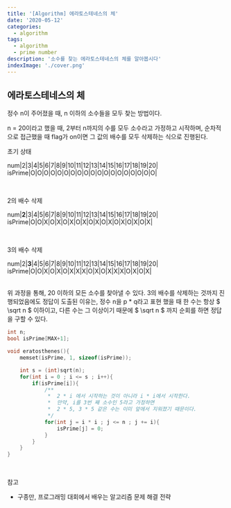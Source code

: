 ```yaml
---
title: '[Algorithm] 에라토스테네스의 체'
date: '2020-05-12'
categories:
  - algorithm
tags:
  - algorithm
  - prime number
description: '소수를 찾는 에라토스테네스의 체를 알아봅시다'
indexImage: './cover.png'
---
```


## 에라토스테네스의 체

정수 n이 주어졌을 때, n 이하의 소수들을 모두 찾는 방법이다.

n = 20이라고 했을 때, 2부터 n까지의 수를 모두 소수라고 가정하고 시작하며, 
순차적으로 접근했을 때 flag가 on이면 그 값의 배수를 모두 삭제하는 식으로 진행된다.

초기 상태  

num|2|3|4|5|6|7|8|9|10|11|12|13|14|15|16|17|18|19|20|
isPrime|O|O|O|O|O|O|O|O|O|O|O|O|O|O|O|O|O|O|O| 

<br/>

2의 배수 삭제  

num|**2**|3|4|5|6|7|8|9|10|11|12|13|14|15|16|17|18|19|20|
isPrime|O|O|X|O|X|O|X|O|X|O|X|O|X|O|X|O|X|O|X|  

<br/>

3의 배수 삭제  

num|2|**3**|4|5|6|7|8|9|10|11|12|13|14|15|16|17|18|19|20|
isPrime|O|O|X|O|X|O|X|X|X|O|X|O|X|X|X|O|X|O|X|  

<br/>
위 과정을 통해, 20 이하의 모든 소수를 찾아낼 수 있다. 3의 배수를 삭제하는 것까지 진행되었음에도 정답이 도출된 이유는,
정수 n을 p * q라고 표현 했을 때 한 수는 항상 $ \sqrt n $ 이하이고, 다른 수는 그 이상이기 때문에 $ \sqrt n $ 까지 순회를 하면 정답을 구할 수 있다.


``` cpp
int n;
bool isPrime[MAX+1];

void eratosthenes(){
	memset(isPrime, 1, sizeof(isPrime));

	int s = (int)sqrt(n);
	for(int i = 0 ; i <= s ; i++){
		if(isPrime[i]){
			/**
			 *	2 * i 에서 시작하는 것이 아니라 i * i에서 시작한다.
			 *  만약, i를 3번 째 소수인 5라고 가정하면
			 *  2 * 5, 3 * 5 같은 수는 이미 앞에서 지워졌기 때문이다.
			 */
			for(int j = i * i ; j <= n ; j += i){
				isPrime[j] = 0;
			}
		}
	}
}
```

<br/>

참고
- 구종만, 프로그래밍 대회에서 배우는 알고리즘 문제 해결 전략